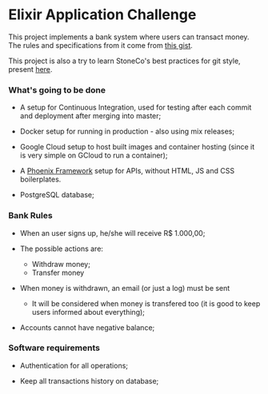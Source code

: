 # Elixir Application Challenge

This project implements a bank system where users can transact money. The rules and specifications from it come from [this gist](https://gist.github.com/thulio/e021378b27ff471795e37ba5a5b73539).

This project is also a try to learn StoneCo's best practices for git style, present [here](https://github.com/stone-payments/stoneco-best-practices).

### What's going to be done

- A setup for Continuous Integration, used for testing after each commit and deployment after merging into master;

- Docker setup for running in production - also using mix releases;

- Google Cloud setup to host built images and container hosting (since it is very simple on GCloud to run a container);

- A [Phoenix Framework](https://www.phoenixframework.org/) setup for APIs, without HTML, JS and CSS boilerplates.

- PostgreSQL database;

### Bank Rules

- When an user signs up, he/she will receive R$ 1.000,00;

- The possible actions are:
  - Withdraw money;
  - Transfer money

- When money is withdrawn, an email (or just a log) must be sent
  - It will be considered when money is transfered too (it is good to keep users informed about everything);

- Accounts cannot have negative balance;

### Software requirements

- Authentication for all operations;

- Keep all transactions history on database;

